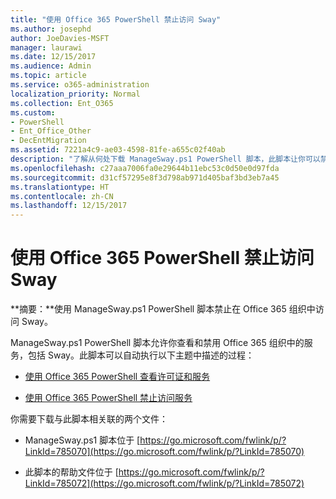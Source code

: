 ```yaml
---
title: "使用 Office 365 PowerShell 禁止访问 Sway"
ms.author: josephd
author: JoeDavies-MSFT
manager: laurawi
ms.date: 12/15/2017
ms.audience: Admin
ms.topic: article
ms.service: o365-administration
localization_priority: Normal
ms.collection: Ent_O365
ms.custom:
- PowerShell
- Ent_Office_Other
- DecEntMigration
ms.assetid: 7221a4c9-ae03-4598-81fe-a655c02f40ab
description: "了解从何处下载 ManageSway.ps1 PowerShell 脚本，此脚本让你可以禁用对 Office 365 组织中的 Sway 的访问。"
ms.openlocfilehash: c27aaa7006fa0e29644b11ebc53c0d50e0d97fda
ms.sourcegitcommit: d31cf57295e8f3d798ab971d405baf3bd3eb7a45
ms.translationtype: HT
ms.contentlocale: zh-CN
ms.lasthandoff: 12/15/2017
---
```

# <a name="disable-access-to-sway-with-office-365-powershell"></a>使用 Office 365 PowerShell 禁止访问 Sway

**摘要：**使用 ManageSway.ps1 PowerShell 脚本禁止在 Office 365 组织中访问 Sway。
  
ManageSway.ps1 PowerShell 脚本允许你查看和禁用 Office 365 组织中的服务，包括 Sway。此脚本可以自动执行以下主题中描述的过程：
  
- [使用 Office 365 PowerShell 查看许可证和服务](view-licenses-and-services-with-office-365-powershell.md)
    
- [使用 Office 365 PowerShell 禁止访问服务](disable-access-to-services-with-office-365-powershell.md)
    
你需要下载与此脚本相关联的两个文件：
  
- ManageSway.ps1 脚本位于 [https://go.microsoft.com/fwlink/p/?LinkId=785070](https://go.microsoft.com/fwlink/p/?LinkId=785070)
    
- 此脚本的帮助文件位于 [https://go.microsoft.com/fwlink/p/?LinkId=785072](https://go.microsoft.com/fwlink/p/?LinkId=785072)
    

